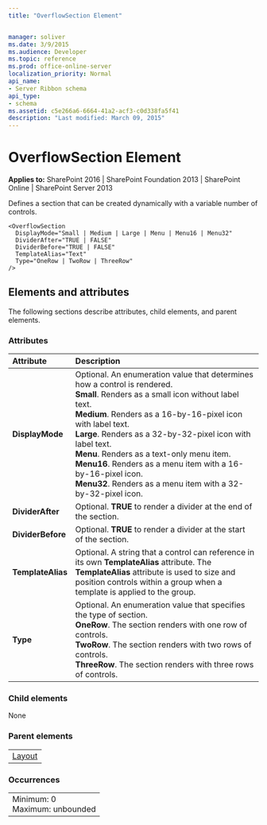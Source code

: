 ```yaml
---
title: "OverflowSection Element"


manager: soliver
ms.date: 3/9/2015
ms.audience: Developer
ms.topic: reference
ms.prod: office-online-server
localization_priority: Normal
api_name:
- Server Ribbon schema
api_type:
- schema
ms.assetid: c5e266a6-6664-41a2-acf3-c0d338fa5f41
description: "Last modified: March 09, 2015"
---
```


# OverflowSection Element

 
  
 **Applies to:** SharePoint 2016 | SharePoint Foundation 2013 | SharePoint Online | SharePoint Server 2013
  
Defines a section that can be created dynamically with a variable number of controls.
  
```
<OverflowSection
  DisplayMode="Small | Medium | Large | Menu | Menu16 | Menu32"
  DividerAfter="TRUE | FALSE"
  DividerBefore="TRUE | FALSE"
  TemplateAlias="Text"
  Type="OneRow | TwoRow | ThreeRow"
/>
```

## Elements and attributes

The following sections describe attributes, child elements, and parent elements.

### Attributes

|**Attribute**|**Description**|
|:-----|:-----|
|**DisplayMode** <br/> | Optional. An enumeration value that determines how a control is rendered.  <br/> **Small**. Renders as a small icon without label text.  <br/> **Medium**. Renders as a 16-by-16-pixel icon with label text.  <br/> **Large**. Renders as a 32-by-32-pixel icon with label text.  <br/> **Menu**. Renders as a text-only menu item.  <br/> **Menu16**. Renders as a menu item with a 16-by-16-pixel icon.  <br/> **Menu32**. Renders as a menu item with a 32-by-32-pixel icon.  <br/> |
|**DividerAfter** <br/> |Optional. **TRUE** to render a divider at the end of the section.  <br/> |
|**DividerBefore** <br/> |Optional. **TRUE** to render a divider at the start of the section.  <br/> |
|**TemplateAlias** <br/> |Optional. A string that a control can reference in its own **TemplateAlias** attribute. The **TemplateAlias** attribute is used to size and position controls within a group when a template is applied to the group.  <br/> |
|**Type** <br/> | Optional. An enumeration value that specifies the type of section.  <br/> **OneRow**. The section renders with one row of controls.  <br/> **TwoRow**. The section renders with two rows of controls.  <br/> **ThreeRow**. The section renders with three rows of controls.  <br/> |
   
### Child elements

None
  
### Parent elements

||
|:-----|
|[Layout](layout-element.md)|
   
### Occurrences

||
|:-----|
|Minimum: 0  <br/> Maximum: unbounded  <br/> |
   

